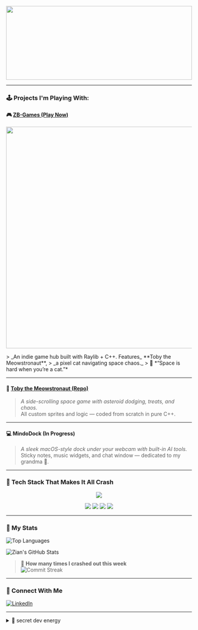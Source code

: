 <!-- README.md for zianBytes -->
<p align="center">
  <img src="https://zianbytes.github.io/banner/banner.gif" width="100%" height="200" style="border:none;"></img>
</p>

---

### 🕹️ Projects I'm Playing With:

#### 🎮 [ZB-Games (Play Now)](https://github.com/zianBytes/ZB-GAMES)
<p align="center">
  <img src="https://zianbytes.github.io/banner/subbanner.jpg" width="600"></img>
</p>
> _An indie game hub built with Raylib + C++. Features_ **Toby the Meowstronaut**,  
> _a pixel cat navigating space chaos._  
> 💬 *“Space is hard when you’re a cat.”*

---

#### 🚀 [Toby the Meowstronaut (Repo)](https://github.com/zianBytes/TobyTheMeowstronaut)
> _A side-scrolling space game with asteroid dodging, treats, and chaos._  
> All custom sprites and logic — coded from scratch in pure C++.

---

#### 💻 MindoDock (In Progress)
> _A sleek macOS-style dock under your webcam with built-in AI tools._  
> Sticky notes, music widgets, and chat window — dedicated to my grandma 💚.

---

### 💾 Tech Stack That Makes It All Crash

<p align="center">
  <img src="https://skillicons.dev/icons?i=cpp,html,css,js,nodejs,swift&theme=dark" />
</p>

<p align="center">
  <img src="https://img.shields.io/badge/Raylib-5.0-brightgreen?style=for-the-badge&logo=raylib&logoColor=white" />
  <img src="https://img.shields.io/badge/Three.js-000000?style=for-the-badge&logo=three.js&logoColor=white" />
  <img src="https://img.shields.io/badge/SwiftUI-FA7343?style=for-the-badge&logo=swift&logoColor=white" />
  <img src="https://img.shields.io/badge/Emscripten-FF6600?style=for-the-badge&logo=javascript&logoColor=white" />
</p>

---

### 🧮 My Stats

![Top Languages](https://github-readme-stats.vercel.app/api/top-langs/?username=zianBytes&layout=compact&theme=tokyonight)

![Zian's GitHub Stats](https://github-readme-stats.vercel.app/api?username=zianBytes&show_icons=true&theme=radical)

> 🚨 **How many times I crashed out this week**  
> ![Commit Streak](https://github-readme-streak-stats.herokuapp.com/?user=zianBytes&theme=radical)

---

### 🔗 Connect With Me

[![LinkedIn](https://img.shields.io/badge/Mohammed%20Vhuyya-blue?style=flat&logo=linkedin&logoColor=white)](https://www.linkedin.com/in/mohammed-vhuyya/)

---

<details>
<summary>🧪 secret dev energy</summary>

```bash
$ whoami
> Indie Game Dev, CS Student, Pixel Wizard
$ crash --out
> Committed to chaos. Literally.
 

